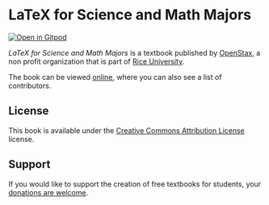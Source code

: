 # LaTeX for Science and Math Majors

[![Open in Gitpod](https://gitpod.io/button/open-in-gitpod.svg)](https://gitpod.io/from-referrer/)

_LaTeX for Science and Math Majors_ is a textbook published by [OpenStax](https://openstax.org/), a non profit organization that is part of [Rice University](https://www.rice.edu/).

The book can be viewed [online](https://github.com/cnx-user-books/cnxbook-latex-for-science-and-math-majors/releases/latest), where you can also see a list of contributors.

## License
This book is available under the [Creative Commons Attribution License](./LICENSE) license.

## Support
If you would like to support the creation of free textbooks for students, your [donations are welcome](https://riceconnect.rice.edu/donation/support-openstax-banner).
